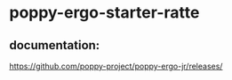 # poppy-ergo-starter-ratte

documentation:
--------------
https://github.com/poppy-project/poppy-ergo-jr/releases/
